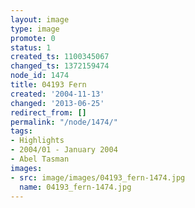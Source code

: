 ```yaml
---
layout: image
type: image
promote: 0
status: 1
created_ts: 1100345067
changed_ts: 1372159474
node_id: 1474
title: 04193 Fern
created: '2004-11-13'
changed: '2013-06-25'
redirect_from: []
permalink: "/node/1474/"
tags:
- Highlights
- 2004/01 - January 2004
- Abel Tasman
images:
- src: image/images/04193_fern-1474.jpg
  name: 04193_fern-1474.jpg
---
```


